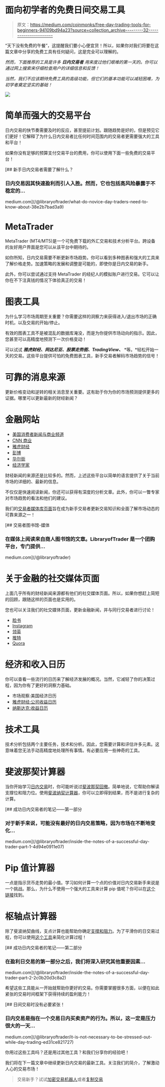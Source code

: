 # 面向初学者的免费日间交易工具

> 原文：<https://medium.com/coinmonks/free-day-trading-tools-for-beginners-94109bd94a23?source=collection_archive---------32----------------------->

“天下没有免费的午餐”，这提醒我们要小心便宜货！所以，如果你对我们将要在这篇文章中分享的免费工具有任何疑问，这是完全可以理解的。

*然而，下面推荐的工具是许多* ***日内交易者*** *用来度过他们艰难的第一天的。你可以通过网上搜索来仔细检查用户的详细信息和反馈！*

*当然，我们不应该期待免费工具的高级功能，但它们的基本功能可以减轻困难，为初学者奠定坚实的基础！*

![](img/3814638173d31c90c83b7647684a0011.png)

# 简单而强大的交易平台

日内交易的快节奏需要及时的反应，甚至提前计划。跟随趋势是好的，但是预见它们更好！它解释了为什么日内交易者比任何时间范围内的交易者更需要强大的工具和平台！

如果你没有足够的预算支付交易平台的费用，你可以使用下面一些免费的交易平台！

[](/@libraryoftrader/what-do-novice-day-traders-need-to-know-about-38e2b7bad3a9) [## 新手日内交易者需要了解什么？

### 日内交易因其快速盈利而引人入胜。然而，它也包括高风险暴露于不稳定的…

medium.com](/@libraryoftrader/what-do-novice-day-traders-need-to-know-about-38e2b7bad3a9) 

# MetaTrader

MetaTrader (MT4/MT5)是一个可免费下载的外汇交易和技术分析平台。跨设备的友好用户界面是您可以从该平台中期待的。

如你所知，日内交易需要不断更新市场趋势。你可以看到多种图表和强大的工具来了解价格走势。加速策略的发展和调整是可能的，即使你是日内交易的新手。

此外，你可以尝试通过支持 MetaTrader 的经纪人的模拟账户进行交易。它可以让你在不下注真钱的情况下体验真正的交易！

# 图表工具

为什么学习市场周期至关重要？你需要这样的洞察力来获得进入/退出市场的正确时机，以及交易的开始/停止。

有效的图表工具不是被混乱的数据库淹没，而是为你提供市场动向的指示。因此，您甚至可以高精度地预测下一次价格变动！

可以试试 ***雅虎财经、网达尼亚、股票走势图、TradingView、*** *等。*轻松开始一天的交易。这些平台提供可怕的免费图表工具，新手交易者解码市场趋势的信号！

# 可靠的消息来源

更新价格变动和逆转的相关消息至关重要。这有助于你为你的市场预测提供更多的证据。哪里可以更新最新的财经新闻？

# 金融网站

*   [美国消费者新闻与商业频道](https://www.cnbc.com/)
*   [CNN 商业](https://www.cnn.com/business)
*   [雅虎财经](https://finance.yahoo.com/)
*   [彭博](https://www.bloomberg.com/)
*   [华尔街](https://www.wsj.com/)
*   [经济学家](https://www.economist.com/)

财经新闻的来源还是比较多的。然而，上述这些平台以简单的语言提供了关于当前市场的详细的、最新的信息。

不仅仅是快速阅读新闻，你还可以获得有深度的分析文章。此外，你可以一瞥专家对市场趋势的看法和他们的建议。

我们的[交易者媒体库页面](/@libraryoftrader)旨在成为新手交易者更新交易知识和全面了解市场动态的可靠来源之一！

[](/@libraryoftrader) [## 交易者图书馆-媒体

### 在媒体上阅读来自商人图书馆的文章。LibraryofTrader 是一个团购平台，专门提供…

medium.com](/@libraryoftrader) 

# 关于金融的社交媒体页面

上面几乎所有的财经新闻来源都有他们的社交媒体页面。所以，如果你想赶上简短的回顾，跟随这样的页面也是实用的。

您也可以关注我们的社交媒体页面，更新金融新闻，并与同行交易者进行讨论！

*   [脸书](https://www.facebook.com/libraryoftrader)
*   [Instagram](https://www.instagram.com/libraryoftrader/)
*   [领英](https://www.linkedin.com/company/library-of-trader/)
*   [推特](https://twitter.com/libraryoftrader)
*   [Quora](https://www.quora.com/profile/Library-of-Trader)

# 经济和收入日历

你可以查看一些流行的日历来了解经济发展的概况。当然，它减轻了你的决策过程，因为你有了更好的洞察力基础。

*   市场观察:美国经济日历
*   [雅虎财经:公司收益日历](https://finance.yahoo.com/calendar/earnings)
*   [纳斯达克:收益日历](https://www.nasdaq.com/market-activity/earnings)

# 技术工具

技术分析包括两个主要任务，技术和分析。因此，您需要计算和评估许多元素。这意味着您无法手动高精度地处理所有事情。有必要应用一些神奇的工具。

# 斐波那契计算器

当你开始学习[日内交易](/@libraryoftrader/inside-the-notes-of-a-successful-day-trader-part-1-4d94e0911e07)时，你可能听说过[斐波那契回撤](https://blog.libraryoftrader.net/fibonacci-time-zone/)。简单地说，它帮助你解读支撑位和阻力位。使用[斐波纳契计算器](https://www.calculatorsoup.com/calculators/discretemathematics/fibonacci-calculator.php)，你可以立即得到结果，而不是进行复杂的计算。

[](/@libraryoftrader/inside-the-notes-of-a-successful-day-trader-part-1-4d94e0911e07) [## 成功日内交易者的笔记——第一部分

### 对于新手来说，可能没有最好的日内交易策略，因为市场在不断地变化…

medium.com](/@libraryoftrader/inside-the-notes-of-a-successful-day-trader-part-1-4d94e0911e07) 

# Pip 值计算器

一点是指示货币走势的最小值。学习如何计算一个点的价值对日内交易新手来说是一个挑战。那么，为什么不使用一个强大的工具来计算 pip 值呢？你可以在[这个链接](https://www.babypips.com/tools/pip-value-calculator)找到。

# 枢轴点计算器

除了斐波纳契曲线，支点计算也能帮助你确定[支撑和阻力](https://www.investopedia.com/trading/support-and-resistance-basics/)。为了平滑你的日交易过程，你可以使用[这个工具](https://www.pivotpointcalculator.com/)来简化计算过程！

[](/@libraryoftrader/inside-the-notes-of-a-successful-day-trader-part-2-2c0b20d3c8a2) [## 成功日内交易者的笔记——第二部分

### 在盈利日交易的第一部分之后，我们将深入研究其他重要因素…

medium.com](/@libraryoftrader/inside-the-notes-of-a-successful-day-trader-part-2-2c0b20d3c8a2) 

希望这些工具能从一开始就帮助你更好的交易。你需要掌握很多方面，以便在如此紧张的交易时间框架下获得持续的盈利能力！

[](/@libraryoftrader/it-is-not-necessary-to-be-stressed-out-while-day-trading-ed31ce821727) [## 日间交易时没有必要紧张！

### 日内交易是指在一个交易日内买卖资产的行为。所以，这一定是压力很大的一天…

medium.com](/@libraryoftrader/it-is-not-necessary-to-be-stressed-out-while-day-trading-ed31ce821727) 

你用过这些工具吗？还是用过其他工具？和我们分享你的经验吧！

我们将在下一篇文章中继续更新日内交易的最新工具。关注我们的简介，了解激动人心的交易市场！

> 交易新手？试试[加密交易机器人](/coinmonks/crypto-trading-bot-c2ffce8acb2a)或者[复制交易](/coinmonks/top-10-crypto-copy-trading-platforms-for-beginners-d0c37c7d698c)